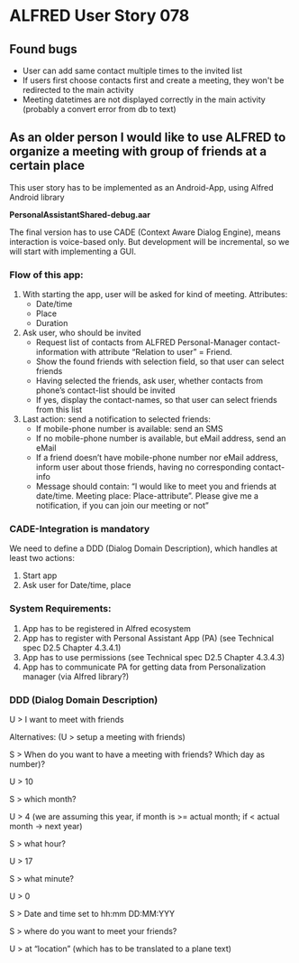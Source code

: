 # ALFRED User Story 078

## Found bugs

- User can add same contact multiple times to the invited list
- If users first choose contacts first and create a meeting, they won't be redirected to the main activity
- Meeting datetimes are not displayed correctly in the main activity (probably a convert error from db to text)

## As an older person I would like to use ALFRED to organize a meeting with group of friends at a certain place

This user story has to be implemented as an Android-App, using Alfred Android library 

**PersonalAssistantShared-debug.aar**

The final version has to use CADE (Context Aware Dialog Engine), means interaction is voice-based only. But development will be incremental, so we will start with implementing a GUI.

### Flow of this app:

1. With starting the app, user will be asked for kind of meeting. Attributes:
    - Date/time
    - Place
    - Duration
2. Ask user, who should be invited
    - Request list of contacts from ALFRED Personal-Manager contact-information with attribute “Relation to user” = Friend.
    - Show the found friends with selection field, so that user can select friends
    - Having selected the friends, ask user, whether contacts from phone’s contact-list should be invited
    - If yes, display the contact-names, so that user can select friends from this list
3. Last action: send a notification to selected friends:
    - If mobile-phone number is available: send an SMS
    - If no mobile-phone number is available, but eMail address, send an eMail
    - If a friend doesn’t have mobile-phone number nor eMail address, inform user about those friends, having no corresponding contact-info
    - Message should contain: “I would like to meet you and friends at date/time. Meeting place: Place-attribute”. Please give me a notification, if you can join our meeting or not”

### CADE-Integration is mandatory

We need to define a DDD (Dialog Domain Description), which handles at least two actions:

1. Start app
2. Ask user for Date/time, place

### System Requirements:

1. App has to be registered in Alfred ecosystem
2. App has to register with Personal Assistant App (PA) (see Technical spec D2.5 Chapter 4.3.4.1)
3. App has to use permissions (see Technical spec D2.5 Chapter 4.3.4.3)
4. App has to communicate PA for getting data from Personalization manager (via Alfred library?)

### DDD (Dialog Domain Description)

U > I want to meet with friends

Alternatives: (U > setup a meeting with friends)

S > When do you want to have a meeting with friends? Which day as number)?

U > 10

S > which month?

U > 4    (we are assuming this year, if month is >= actual month; if < actual month -> next year)

S > what hour?

U > 17

S > what minute?

U > 0

S > Date and time set to hh:mm DD:MM:YYY

S > where do you want to meet your friends?

U > at “location” (which has to be translated to a plane text)
